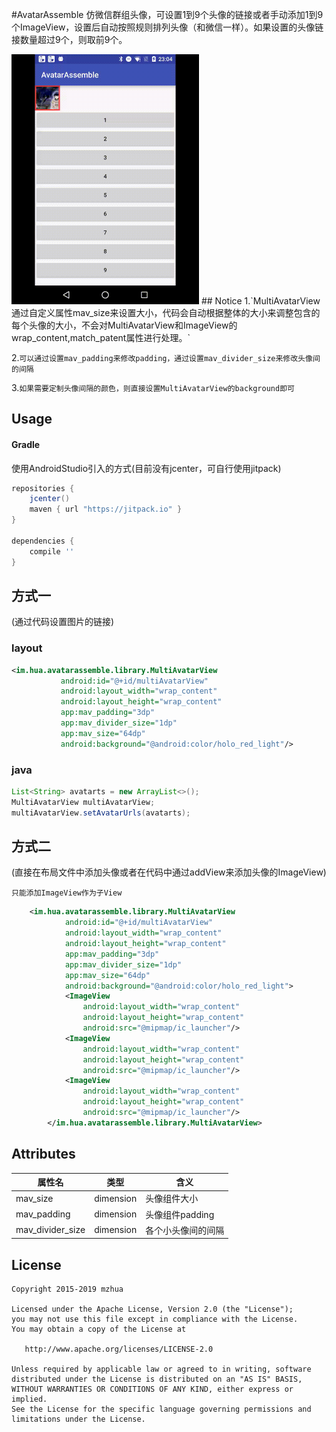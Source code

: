 #AvatarAssemble
仿微信群组头像，可设置1到9个头像的链接或者手动添加1到9个ImageView，设置后自动按照规则排列头像（和微信一样）。如果设置的头像链接数量超过9个，则取前9个。

<img src="art/demo.gif" alt="1" width="300px"/>
## Notice
1.`MultiAvatarView通过自定义属性mav_size来设置大小，代码会自动根据整体的大小来调整包含的每个头像的大小，不会对MultiAvatarView和ImageView的wrap_content,match_patent属性进行处理。`

2.`可以通过设置mav_padding来修改padding，通过设置mav_divider_size来修改头像间的间隔`

3.`如果需要定制头像间隔的颜色，则直接设置MultiAvatarView的background即可`

## Usage
#### Gradle
使用AndroidStudio引入的方式(目前没有jcenter，可自行使用jitpack)

```groovy
repositories {
    jcenter()
    maven { url "https://jitpack.io" }
}

dependencies {
    compile ''
}
```
## 方式一
(通过代码设置图片的链接)
### layout
 ```xml
 <im.hua.avatarassemble.library.MultiAvatarView
            android:id="@+id/multiAvatarView"
            android:layout_width="wrap_content"
            android:layout_height="wrap_content"
            app:mav_padding="3dp"
            app:mav_divider_size="1dp"
            app:mav_size="64dp"
            android:background="@android:color/holo_red_light"/>
 ```
### java
 ``` java
 List<String> avatarts = new ArrayList<>();
 MultiAvatarView multiAvatarView;
 multiAvatarView.setAvatarUrls(avatarts);
 ```
 
## 方式二
(直接在布局文件中添加头像或者在代码中通过addView来添加头像的ImageView)

`只能添加ImageView作为子View`

```xml
	<im.hua.avatarassemble.library.MultiAvatarView
            android:id="@+id/multiAvatarView"
            android:layout_width="wrap_content"
            android:layout_height="wrap_content"
            app:mav_padding="3dp"
            app:mav_divider_size="1dp"
            app:mav_size="64dp"
            android:background="@android:color/holo_red_light">
            <ImageView
                android:layout_width="wrap_content"
                android:layout_height="wrap_content"
                android:src="@mipmap/ic_launcher"/>
            <ImageView
                android:layout_width="wrap_content"
                android:layout_height="wrap_content"
                android:src="@mipmap/ic_launcher"/>
            <ImageView
                android:layout_width="wrap_content"
                android:layout_height="wrap_content"
                android:src="@mipmap/ic_launcher"/>
        </im.hua.avatarassemble.library.MultiAvatarView>
```
## Attributes

属性名 | 类型 | 含义
-------|------|-----
mav_size | dimension|头像组件大小
mav_padding | dimension|头像组件padding
mav_divider_size | dimension|各个小头像间的间隔

## License
    Copyright 2015-2019 mzhua

    Licensed under the Apache License, Version 2.0 (the "License");
    you may not use this file except in compliance with the License.
    You may obtain a copy of the License at

       http://www.apache.org/licenses/LICENSE-2.0

    Unless required by applicable law or agreed to in writing, software
    distributed under the License is distributed on an "AS IS" BASIS,
    WITHOUT WARRANTIES OR CONDITIONS OF ANY KIND, either express or implied.
    See the License for the specific language governing permissions and
    limitations under the License.
